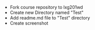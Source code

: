 - Fork course repository to lxg201wd
- Create new Directory named "Test"
- Add readme.md file to "Test" directory
- Create screenshot
